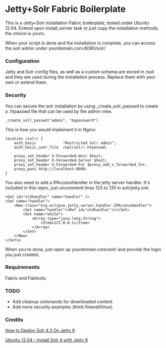 Jetty+Solr Fabric Boilerplate
===

This is a Jetty+Solr installation Fabric boilerplate, tested under Ubuntu 12.04. Extend upon install_server task or just copy the installation methods, the choice is yours.

When your script is done and the installation is complete, you can access the solr admin under yourdomain.com:8080/solr/

### Configuration

Jetty and Solr config files, as well as a custom schema are stored in /solr and they are used during the installation process. Replace them with your own or extend them.

### Security

You can secure the solr installation by using _create_solr_passwd to create a .htpasswd file that can be used by the admin view.

    _create_solr_passwd("admin", "mypassword")

This is how you would implement it in Nginx:

    location /solr/ {
        auth_basic            "Restricted Solr admin";
        auth_basic_user_file  /opt/solr/.htpasswd;

        proxy_set_header X-Forwarded-Host $host;
        proxy_set_header X-Forwarded-Server $host;
        proxy_set_header X-Forwarded-For $proxy_add_x_forwarded_for;
        proxy_pass http://localhost:8080;
    }

You also need to add a IPAccessHandler in the jetty server handler. It's included in this repro, just uncomment lines 123 to 135 in solr/jetty.xml.

    <Get id="oldhandler" name="handler" />
    <Set name="handler">
        <New class="org.eclipse.jetty.server.handler.IPAccessHandler">
            <Set name="handler"><Ref id="oldhandler"/></Set>
            <Set name="white">
                <Array type="java.lang.String">
                    <Item>127.0.0.1</Item>
                </Array>
            </Set>
        </New>
    </Set>o

When you're done, just open up yourdomain.com/solr/ and provide the login you just created.

### Requirements

Fabric and Fabtools.

### TODO

* Add cleanup commands for downloaded content
* Add more security examples (think firewall/linux)

### Credits

[How to Deploy Solr 4.3 On Jetty 9](http://dcvan24.wordpress.com/2013/05/16/how-to-deploy-solr-4-3-on-jetty-9/)

[Ubuntu 12.04 – Install Solr 4 with Jetty 9](http://pietervogelaar.nl/ubuntu-12-04-install-solr-4-with-jetty-9/)
